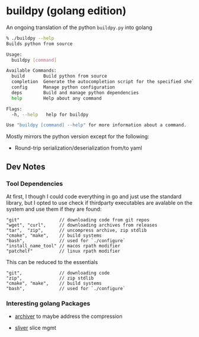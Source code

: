 # buildpy (golang edition)

An ongoing translation of the python `buildpy.py` into golang

```bash
% ./buildpy --help
Builds python from source

Usage:
  buildpy [command]

Available Commands:
  build       Build python from source
  completion  Generate the autocompletion script for the specified shell
  config      Manage python configuration
  deps        Build and manage python dependencies
  help        Help about any command

Flags:
  -h, --help   help for buildpy

Use "buildpy [command] --help" for more information about a command.
```

Mostly mirrors the python version except for the following:

- Round-trip serialization/deserialization from/to yaml


## Dev Notes

### Tool Dependencies

At first, I though I could code everything in go and just use the standard library, but I opted to use check if thirdparty executables are avalable on the system and use them if they are found:

```golang
"git" 				// downloading code from git repos
"wget", "curl", 	// downloading archives from releases
"tar",  "zip", 		// uncompress archive, zip stdlib
"cmake", "make", 	// build systems
"bash", 			// used for `./configure`
"install_name_tool" // macos rpath modifier
"patchelf" 			// linux rpath modifier
```

This can be reduced to the essentials

```golang
"git", 				// downloading code
"zip", 				// zip stdlib
"cmake", "make", 	// build systems
"bash", 			// used for `./configure`
```

### Interesting golang Packages

- [archiver](https://github.com/mholt/archiver/) to maybe address the compression

- [sliver](https://github.com/leaanthony/slicer) slice mgmt


